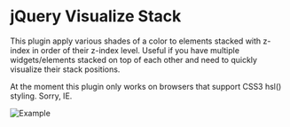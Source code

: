 # jQuery Visualize Stack

This plugin apply various shades of a color to elements stacked with z-index in order of their z-index level.  Useful if you have multiple
widgets/elements stacked on top of each other and need to quickly visualize their stack positions.

At the moment this plugin only works on browsers that support CSS3 hsl() styling.  Sorry, IE.

![Example](http://dl.dropbox.com/u/102001/web/visualize_stack.png)
